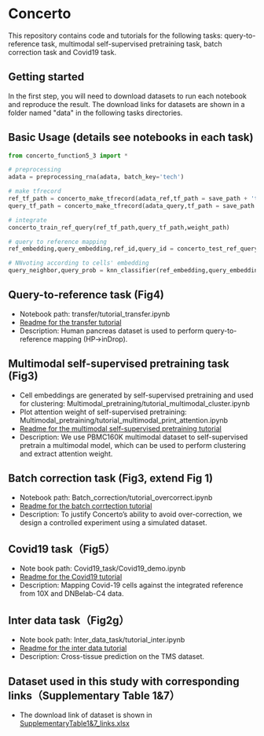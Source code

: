 # Concerto
This repository contains code and tutorials for the following tasks: query-to-reference task, multimodal self-supervised pretraining task, 
batch correction task and Covid19 task.
## Getting started
In the first step, you will need to download datasets to run each notebook and reproduce the result. 
The download links for datasets are shown in a folder named "data" in the following tasks directories.
## Basic Usage (details see notebooks in each task)
```python
from concerto_function5_3 import *

# preprocessing
adata = preprocessing_rna(adata, batch_key='tech')

# make tfrecord
ref_tf_path = concerto_make_tfrecord(adata_ref,tf_path = save_path + 'tfrecord/ref_tf/',batch_col_name = 'tech')
query_tf_path = concerto_make_tfrecord(adata_query,tf_path = save_path + 'tfrecord/query_tf/',batch_col_name = 'tech')

# integrate
concerto_train_ref_query(ref_tf_path,query_tf_path,weight_path)

# query to reference mapping
ref_embedding,query_embedding,ref_id,query_id = concerto_test_ref_query(weight_path,ref_tf_path,query_tf_path)

# NNvoting according to cells' embedding
query_neighbor,query_prob = knn_classifier(ref_embedding,query_embedding,adata_ref,ref_id,column_name='celltype',k=5)
```

## Query-to-reference task (Fig4)
- Notebook path: transfer/tutorial_transfer.ipynb
- [Readme for the transfer tutorial](transfer/README.txt)
- Description: Human pancreas dataset is used to perform query-to-reference mapping (HP->inDrop).
## Multimodal self-supervised pretraining task (Fig3)
- Cell embeddings are generated by self-supervised pretraining and used for clustering: Multimodal_pretraining/tutorial_multimodal_cluster.ipynb
- Plot attention weight of self-supervised pretraining: Multimodal_pretraining/tutorial_multimodal_print_attention.ipynb
- [Readme for the multimodal self-supervised pretraining tutorial](Multimodal_pretraining/README.txt)
- Description: We use PBMC160K multimodal dataset to self-supervised pretrain a multimodal model, which can be used to perform clustering and extract attention weight.
## Batch correction task (Fig3, extend Fig 1)
- Notebook path: Batch_correction/tutorial_overcorrect.ipynb
- [Readme for the batch corrtection tutorial](Batch_correction/README.txt)
- Description: To justify Concerto’s ability to avoid over-correction, we design a controlled experiment using a simulated dataset.
## Covid19 task（Fig5）
- Note book path: Covid19_task/Covid19_demo.ipynb
- [Readme for the Covid19 tutorial](Covid19_task/README.md)
- Description: Mapping Covid-19 cells against the integrated reference from 10X and DNBelab-C4 data.
## Inter data task（Fig2g）
- Note book path: Inter_data_task/tutorial_inter.ipynb
- [Readme for the inter data tutorial](Inter_data_task/README.md)
- Description: Cross-tissue prediction on the TMS dataset.
## Dataset used in this study with corresponding links（Supplementary Table 1&7）
- The download link of dataset is shown in [SupplementaryTable1&7_links.xlsx](SupplementaryTable1&7_links.xlsx)
